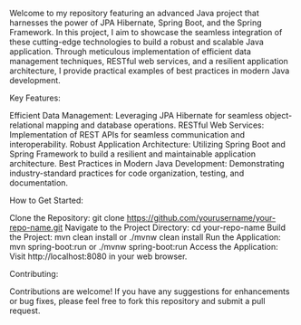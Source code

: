 Welcome to my repository featuring an advanced Java project that harnesses the power of JPA Hibernate, Spring Boot, and the Spring Framework.
In this project, I aim to showcase the seamless integration of these cutting-edge technologies to build a robust and scalable Java application. 
Through meticulous implementation of efficient data management techniques, RESTful web services, and a resilient application architecture, I provide practical examples of best practices in modern Java development.

Key Features:

Efficient Data Management: Leveraging JPA Hibernate for seamless object-relational mapping and database operations.
RESTful Web Services: Implementation of REST APIs for seamless communication and interoperability.
Robust Application Architecture: Utilizing Spring Boot and Spring Framework to build a resilient and maintainable application architecture.
Best Practices in Modern Java Development: Demonstrating industry-standard practices for code organization, testing, and documentation.

How to Get Started:

Clone the Repository: git clone https://github.com/yourusername/your-repo-name.git
Navigate to the Project Directory: cd your-repo-name
Build the Project: mvn clean install or ./mvnw clean install
Run the Application: mvn spring-boot:run or ./mvnw spring-boot:run
Access the Application: Visit http://localhost:8080 in your web browser.

Contributing:

Contributions are welcome! If you have any suggestions for enhancements or bug fixes, please feel free to fork this repository and submit a pull request.
